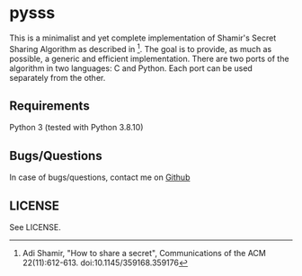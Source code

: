 pysss
=====

This is a minimalist and yet complete implementation of Shamir's Secret Sharing
Algorithm as described in [^JACM1979].
The goal is to provide, as much as possible, a generic and efficient
implementation.
There are two ports of the algorithm in two languages: C and Python.
Each port can be used separately from the other.

[^JACM1979]: Adi Shamir, "How to share a secret", Communications of the ACM
             22(11):612-613. doi:10.1145/359168.359176


Requirements
------------

Python 3 (tested with Python 3.8.10)


Bugs/Questions
--------------

In case of bugs/questions, contact me on [Github](https://github.com/mohamed)


LICENSE
-------

See LICENSE.
